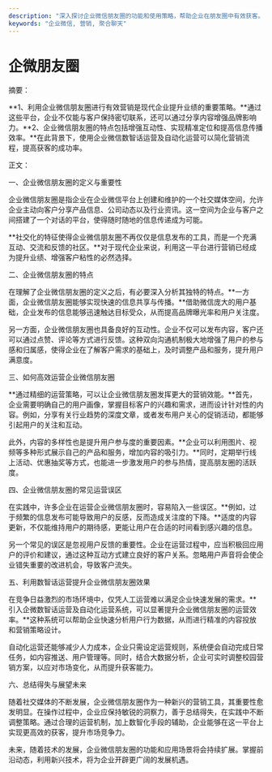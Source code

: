 ```yaml
---
description: "深入探讨企业微信朋友圈的功能和使用策略，帮助企业在朋友圈中有效获客。"
keywords: "企业微信, 营销, 聚合聊天"
---
```

# 企微朋友圈

摘要： 

**1、利用企业微信朋友圈进行有效营销是现代企业提升业绩的重要策略。**通过这些平台，企业不仅能与客户保持密切联系，还可以通过分享内容增强品牌影响力。**2、企业微信朋友圈的特点包括增强互动性、实现精准定位和提高信息传播效率。**在此背景下，使用企业微信数智话运营及自动化运营可以简化营销流程，提高获客的成功率。

正文：

一、企业微信朋友圈的定义与重要性

企业微信朋友圈是指企业在企业微信平台上创建和维护的一个社交媒体空间，允许企业主动向客户分享产品信息、公司动态以及行业资讯。这一空间为企业与客户之间搭建了一个对话的平台，使得随时随地的信息传递成为可能。

**社交化的特征使得企业微信朋友圈不再仅仅是信息发布的工具，而是一个充满互动、交流和反馈的社区。**对于现代企业来说，利用这一平台进行营销已经成为提升业绩、增强客户粘性的必然选择。

二、企业微信朋友圈的特点

在理解了企业微信朋友圈的定义之后，有必要深入分析其独特的特点。**一方面，企业微信朋友圈能够实现快速的信息共享与传播。**借助微信庞大的用户基础，企业发布的信息能够迅速触达目标受众，从而提高品牌曝光率和用户关注度。

另一方面，企业微信朋友圈也具备良好的互动性。企业不仅可以发布内容，客户还可以通过点赞、评论等方式进行反馈。这种双向沟通机制极大地增强了用户的参与感和归属感，使得企业在了解客户需求的基础上，及时调整产品和服务，提升用户满意度。

三、如何高效运营企业微信朋友圈

**通过精细的运营策略，可以让企业微信朋友圈发挥更大的营销效能。**首先，企业需要明确自己的用户画像，掌握目标客户的兴趣和需求，进而设计针对性的内容。例如，分享有关行业趋势的深度文章，或者发布用户关心的促销活动，都能够引起用户的关注和互动。

此外，内容的多样性也是提升用户参与度的重要因素。**企业可以利用图片、视频等多种形式展示自己的产品和服务，增加内容的吸引力。**同时，定期举行线上活动、优惠抽奖等方式，也能进一步激发用户的参与热情，提高朋友圈的活跃度。

四、企业微信朋友圈的常见运营误区

在实践中，许多企业在运营企业微信朋友圈时，容易陷入一些误区。**例如，过于频繁的信息发布可能导致用户的反感，反而造成关注度的下降。**适度的内容更新，不仅能维持用户的期待感，更能让用户在合适的时间看到感兴趣的信息。

另一个常见的误区是忽视用户反馈的重要性。企业在运营过程中，应当积极回应用户的评价和建议，通过这种互动方式建立良好的客户关系。忽略用户声音将会使企业错失重要的改进机会，导致客户流失。

五、利用数智话运营提升企业微信朋友圈效果

在竞争日益激烈的市场环境中，仅凭人工运营难以满足企业快速发展的需求。**引入企微数智话运营及自动化运营系统，可以显著提升企业微信朋友圈的运营效率。**这种系统可以帮助企业快速分析用户行为数据，从而进行精准的内容投放和营销策略设计。

自动化运营还能够减少人力成本，企业只需设定运营规则，系统便会自动完成日常任务，如内容推送、用户管理等。同时，结合大数据分析，企业可实时调整校园营销方案，以应对市场变化，从而提升获客能力。

六、总结得失与展望未来

随着社交媒体的不断发展，企业微信朋友圈作为一种新兴的营销工具，其重要性愈发明显。在操作过程中，企业应保持敏锐的洞察力，善于总结得失，在实践中不断调整策略。通过合理的运营机制，加上数智化手段的辅助，企业能够在这一平台上实现更高效的获客，提升市场竞争力。

未来，随着技术的发展，企业微信朋友圈的功能和应用场景将会持续扩展。掌握前沿动态，利用新兴技术，将为企业开辟更广阔的发展机遇。
